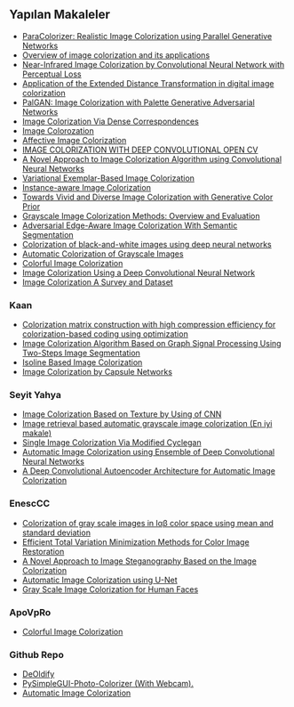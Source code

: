 ## Yapılan Makaleler
- <a href="https://arxiv.org/pdf/2208.08295.pdf"> ParaColorizer: Realistic Image Colorization using Parallel Generative Networks </a>
- <a href="https://ieeexplore.ieee.org/document/9390626"> Overview of image colorization and its applications </a>
- <a href="https://ieeexplore.ieee.org/document/9291773"> Near-Infrared Image Colorization by Convolutional Neural Network with Perceptual Loss </a>
- <a href="https://sci-hub.se/10.1007/s11042-012-1246-2">Application of the Extended Distance Transformation in digital image colorization</a>
- <a href="https://arxiv.org/pdf/2210.11204.pdf"> PalGAN: Image Colorization with Palette Generative Adversarial Networks </a>
- <a href="https://ieeexplore.ieee.org/stamp/stamp.jsp?tp=&arnumber=6830221"> Image Colorization Via Dense Correspondences </a>
- <a href="http://ceur-ws.org/Vol-2485/paper47.pdf"> Image Colorozation </a>
- <a href="https://sci-hub.se/10.1007/s11390-012-1290-4"> Affective Image Colorization </a>
- <a href="https://jespublication.com/upload/2020-110472.pdf"> IMAGE COLORIZATION WITH DEEP CONVOLUTIONAL OPEN CV </a>
- <a href="https://ieeexplore.ieee.org/abstract/document/9793234"> A Novel Approach to Image Colorization Algorithm using Convolutional Neural Networks</a>
- <a href="https://hal.inria.fr/hal-00803219/document"> Variational Exemplar-Based Image Colorization </a>
- <a href="https://openaccess.thecvf.com/content_CVPR_2020/papers/Su_Instance-Aware_Image_Colorization_CVPR_2020_paper.pdf"> Instance-aware Image Colorization </a>
- <a href="https://openaccess.thecvf.com/content/ICCV2021/papers/Wu_Towards_Vivid_and_Diverse_Image_Colorization_With_Generative_Color_Prior_ICCV_2021_paper.pdf"> Towards Vivid and Diverse Image Colorization with Generative Color Prior </a>
- <a href="https://ieeexplore.ieee.org/abstract/document/9512069"> Grayscale Image Colorization Methods: Overview and Evaluation </a>
- <a href="https://ieeexplore.ieee.org/document/9345804"> Adversarial Edge-Aware Image Colorization With Semantic Segmentation </a>
- <a href="https://core.ac.uk/download/pdf/151072499.pdf"> Colorization of black-and-white images using deep neural networks </a>
- <a href="http://cs229.stanford.edu/proj2013/KabirzadehSousaBlaes-AutomaticColorizationOfGrayscaleImages.pdf"> Automatic Colorization of Grayscale Images </a>
- <a href="https://link.springer.com/chapter/10.1007/978-3-319-46487-9_40"> Colorful Image Colorization </a>
- <a href="https://www.researchgate.net/publication/301817406_Image_Colorization_Using_a_Deep_Convolutional_Neural_Network">Image Colorization Using a Deep Convolutional Neural Network</a>
- <a href="https://arxiv.org/pdf/2008.10774.pdf"> Image Colorization A Survey and Dataset </a>

### Kaan
- <a href="https://ieeexplore.ieee.org/document/7026123"> Colorization matrix construction with high compression efficiency for colorization-based coding using optimization </a>
- <a href="https://ieeexplore.ieee.org/document/9531797"> Image Colorization Algorithm Based on Graph Signal Processing Using Two-Steps Image Segmentation </a>
- <a href="https://ieeexplore.ieee.org/document/7046078"> Isoline Based Image Colorization </a>
- <a href="https://ieeexplore.ieee.org/document/9025670"> Image Colorization by Capsule Networks </a>

### Seyit Yahya
- <a href="https://ieeexplore.ieee.org/document/8980996"> Image Colorization Based on Texture by Using of CNN </a>
- <a href="https://ieeexplore.ieee.org/document/6780140"> Image retrieval based automatic grayscale image colorization (En iyi makale) </a>
- <a href="https://ieeexplore.ieee.org/document/8803677"> Single Image Colorization Via Modified Cyclegan </a>
- <a href="https://ieeexplore.ieee.org/document/9864479"> Automatic Image Colorization using Ensemble of Deep Convolutional Neural Networks </a>
- <a href="https://ieeexplore.ieee.org/document/9905295"> A Deep Convolutional Autoencoder Architecture for Automatic Image Colorization </a>

### EnescCC
- <a href="https://ieeexplore.ieee.org/document/6184773"> Colorization of gray scale images in lαβ color space using mean and standard deviation </a>
- <a href="https://ieeexplore.ieee.org/stamp/stamp.jsp?tp=&arnumber=4648487">Efficient Total Variation Minimization Methods for Color Image Restoration</a>
- <a href="https://ieeexplore.ieee.org/stamp/stamp.jsp?tp=&arnumber=8965732">A Novel Approach to Image Steganography Based on the Image Colorization</a>
- <a href="https://ieeexplore.ieee.org/stamp/stamp.jsp?tp=&arnumber=9580001">Automatic Image Colorization using U-Net</a>
- <a href="https://ieeexplore.ieee.org/stamp/stamp.jsp?tp=&arnumber=9545118">Gray Scale Image Colorization for Human Faces</a>

### ApoVpRo
- <a href="https://richzhang.github.io/colorization/">Colorful Image Colorization</a>




### Github Repo
- <a href="https://github.com/jantic/DeOldify"> DeOldify </a>
- <a href="https://github.com/PySimpleGUI/PySimpleGUI-Photo-Colorizer"> PySimpleGUI-Photo-Colorizer (With Webcam). </a>
- <a href="https://github.com/Armour/Automatic-Image-Colorization"> Automatic Image Colorization </a>
